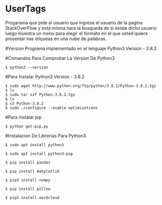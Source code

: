# UserTags
Progarama que pide al usuario que ingrese el usuario de la pagina StackOverFlow y esta misma hara la busqueda de si existe dicho usuario luego muestra un menu para elegir el formato en el que usted quiera presentar kas etiqueas en una nube de palabras.

#Version
Programa implementado en el lenguaje Python3 Version - 3.8.2.

#Comandos Para Comprobar La Version De Python3

```
$ python3 --version
```

#Para Instalar Python3 Version - 3.8.2

```
$ sudo wget http://www.python.org/ftp/python/3.8.2/Python-3.8.2.tgz
$ ls
$ sudo tar xzf Python-3.8.2.tgz
$ ls
$ cd Python-3.8.2
$ sudo ./configure --enable-optimizations
```

#Para instalar pip

```
$ python get-pip.py
```

#Instalacion De Librerias Para Python3

```
$ sudo apt install python3

$ sudo apt install python3-pip

$ pip install pandas

$ pip install matplotlib

$ pip3 install numpy

$ pip install pillow

$ pip3 install wordcloud
```
